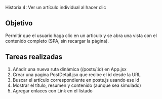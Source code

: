 Historia 4: Ver un artículo individual al hacer clic

## Objetivo
Permitir que el usuario haga clic en un articulo y se abra una vista con el contenido
completo (SPA, sin recargar la página).

## Tareas realizadas
1) Añadir una nueva ruta dinámica (/posts/:id) en App.jsx
2) Crear una pagina PostDetail.jsx que recibe el id desde la URL
3) Buscar el artículo correspondiente en posts.js usando ese id
4) Mostrar el título, resumen y contenido (aunque sea simulado)
5) Agregar enlaces con Link en el listado

